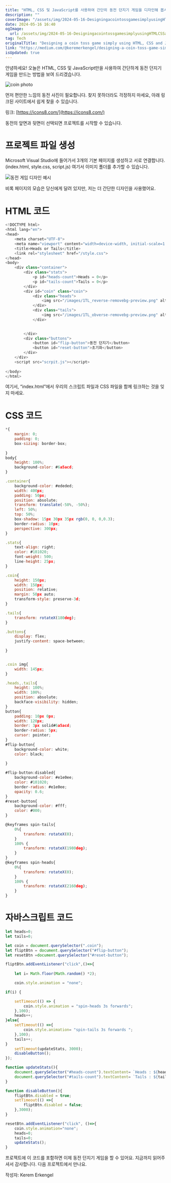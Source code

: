 ```yaml
---
title: "HTML, CSS 및 JavaScript를 사용하여 간단히 동전 던지기 게임을 디자인해 봅시다"
description: ""
coverImage: "/assets/img/2024-05-16-DesigningacointossgamesimplyusingHTMLCSSandJavaScript_0.png"
date: 2024-05-16 16:40
ogImage: 
  url: /assets/img/2024-05-16-DesigningacointossgamesimplyusingHTMLCSSandJavaScript_0.png
tag: Tech
originalTitle: "Designing a coin toss game simply using HTML, CSS and JavaScript."
link: "https://medium.com/@keremerkengel/designing-a-coin-toss-game-simply-using-html-css-and-javascript-27723870bdce"
isUpdated: true
---
```





안녕하세요! 오늘은 HTML, CSS 및 JavaScript만을 사용하여 간단하게 동전 던지기 게임을 만드는 방법을 보여 드리겠습니다.

![coin photo](/assets/img/2024-05-16-DesigningacointossgamesimplyusingHTMLCSSandJavaScript_0.png)

먼저 편안한 느낌의 동전 사진이 필요합니다. 찾지 못하더라도 걱정하지 마세요, 아래 링크된 사이트에서 쉽게 찾을 수 있습니다.

링크: [https://icons8.com/](https://icons8.com/)

<div class="content-ad"></div>

동전의 앞면과 뒷면이 선택되면 프로젝트를 시작할 수 있습니다.

# 프로젝트 파일 생성

Microsoft Visual Studio에 들어가서 3개의 기본 페이지를 생성하고 서로 연결합니다. (index.html, style.css, script.js) 여기서 이미지 폴더를 추가할 수 있습니다.

![동전 게임 디자인 예시](/assets/img/2024-05-16-DesigningacointossgamesimplyusingHTMLCSSandJavaScript_1.png)

<div class="content-ad"></div>

비록 페이지의 모습은 당신에게 달려 있지만, 저는 더 간단한 디자인을 사용했어요.

# HTML 코드

```js
<!DOCTYPE html>
<html lang="en">
<head>
    <meta charset="UTF-8">
    <meta name="viewport" content="width=device-width, initial-scale=1.0">
    <title>Heads or Tails</title>
    <link rel="stylesheet" href="/style.css">
</head>
<body>
    <div class="container">
        <div class="stats">
            <p id="heads-count">Heads = 0</p>
            <p id="tails-count">Tails = 0</p>
        </div>
        <div id="coin" class="coin">
            <div class="heads">
                <img src="/images/1TL_reverse-removebg-preview.png" alt="reverse">
            </div>
            <div class="tails">
                <img src="/images/1TL_obverse-removebg-preview.png" alt="observe">
            </div>

       
        </div>
        <div class="buttons">
            <button id="flip-button">동전 던지기</button>
            <button id="reset-button">초기화</button>
        </div>
    </div>
    <script src="scrpit.js"></script>
    
</body>
</html>
```

여기서, “index.html”에서 우리의 스크립트 파일과 CSS 파일을 함께 링크하는 것을 잊지 마세요.

<div class="content-ad"></div>

# CSS 코드

```js
*{
    margin: 0;
    padding: 0;
    box-sizing: border-box;
    
}
body{
    height: 100%;
    background-color: #6a5acd;
}

.container{
    background-color: #ededed;
    width: 400px;
    padding: 50px;
    position: absolute;
    transform: translate(-50%, -50%);
    left: 50%;
    top: 50%;
    box-shadow: 15px 30px 35px rgb(0, 0, 0,0.3);
    border-radius: 10px;
    perspective: 300px;
}

.stats{
    text-align: right;
    color: #101020;
    font-weight: 500;
    line-height: 25px;
}

.coin{
    height: 150px;
    width: 150px;
    position: relative;
    margin: 50px auto;
    transform-style: preserve-3d;
}

.tails{
    transform: rotateX(180deg);
}

.buttons{
    display: flex;
    justify-content: space-between;
   
}


.coin img{
    width: 145px;
}

.heads,.tails{
    height: 100%;
    width: 100%;
    position: absolute;
    backface-visibility: hidden;
}
button{
    padding: 10px 0px;
    width: 120px;
    border: 3px solid#6a5acd;
    border-radius: 5px;
    cursor: pointer;
}
#flip-button{
    background-color: white;
    color: black;  
     
}

#flip-button:disabled{
    background-color: #e1e0ee;
    color: #101020;
    border-radius: #e1e0ee;
    opacity: 0.6;
}
#reset-button{
    background-color: #fff;
    color: #000;
}

@keyframes spin-tails{
    0%{
        transform: rotateX(0);
    }
    100% {
        transform: rotateX(1980deg);
    }
}
@keyframes spin-heads{
    0%{
        transform: rotateX(0);
    }
    100% {
        transform: rotateX(2160deg);
    }
}
```

# 자바스크립트 코드

```js
let heads=0;
let tails=0;

let coin = document.querySelector(".coin");
let fliptBtn = document.querySelector("#flip-button");
let resetBtn =document.querySelector("#reset-button");

fliptBtn.addEventListener("click",()=>{
    
    let i= Math.floor(Math.random() *2);

    coin.style.animation = "none";

if(i) {

    setTimeout(() => {
        coin.style.animation = "spin-heads 3s forwards";
    },100);
    heads++;
}else{
    setTimeout(() =>{
        coin.style.animation= "spin-tails 3s forwards ";
    },100);
    tails++;
}
    setTimeout(updateStats, 3000);
    disableButton();
});

function updateStats(){
    document.querySelector("#heads-count").textContent= `Heads : ${heads}`;
    document.querySelector("#tails-count").textContent= `Tails : ${tails}` ;
}

function disableButton(){
    fliptBtn.disabled = true;
    setTimeout(() =>{
        fliptBtn.disabled = false;
    },3000);
}

resetBtn.addEventListener("click", ()=>{
    coin.style.animation="none";
    heads=0;
    tails=0;
    updateStats();
}
```

<div class="content-ad"></div>

프로젝트에 이 코드를 포함하면 이제 동전 던지기 게임을 할 수 있어요. 지금까지 읽어주셔서 감사합니다. 다음 프로젝트에서 만나요.

작성자: Kerem Erkengel